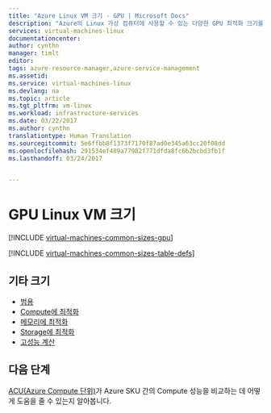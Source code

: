 ```yaml
---
title: "Azure Linux VM 크기 - GPU | Microsoft Docs"
description: "Azure의 Linux 가상 컴퓨터에 사용할 수 있는 다양한 GPU 최적화 크기를 나열합니다."
services: virtual-machines-linux
documentationcenter: 
author: cynthn
manager: timlt
editor: 
tags: azure-resource-manager,azure-service-management
ms.assetid: 
ms.service: virtual-machines-linux
ms.devlang: na
ms.topic: article
ms.tgt_pltfrm: vm-linux
ms.workload: infrastructure-services
ms.date: 03/22/2017
ms.author: cynthn
translationtype: Human Translation
ms.sourcegitcommit: 5e6ffbb8f1373f7170f87ad0e345a63cc20f08dd
ms.openlocfilehash: 291534ef489a77982f771dfda8fc6b2bcbd3fb1f
ms.lasthandoff: 03/24/2017


---
```


# <a name="gpu-linux-vm-sizes"></a>GPU Linux VM 크기

[!INCLUDE [virtual-machines-common-sizes-gpu](../../includes/virtual-machines-common-sizes-gpu.md)]

[!INCLUDE [virtual-machines-common-sizes-table-defs](../../includes/virtual-machines-common-sizes-table-defs.md)]

## <a name="other-sizes"></a>기타 크기
- [범용](virtual-machines-linux-sizes-general.md)
- [Compute에 최적화](virtual-machines-linux-sizes-compute.md)
- [메모리에 최적화](virtual-machines-linux-sizes-memory.md)
- [Storage에 최적화](virtual-machines-linux-sizes-storage.md)
- [고성능 계산](virtual-machines-linux-sizes-hpc.md)

## <a name="next-steps"></a>다음 단계
[ACU(Azure Compute 단위)](virtual-machines-linux-acu.md)가 Azure SKU 간의 Compute 성능을 비교하는 데 어떻게 도움을 줄 수 있는지 알아봅니다.
